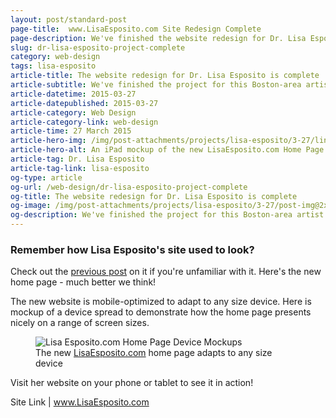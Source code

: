 ```yaml
---
layout: post/standard-post
page-title:  www.LisaEsposito.com Site Redesign Complete
page-description: We've finished the website redesign for Dr. Lisa Esposito
slug: dr-lisa-esposito-project-complete
category: web-design
tags: lisa-esposito
article-title: The website redesign for Dr. Lisa Esposito is complete
article-subtitle: We've finished the project for this Boston-area artist
article-datetime: 2015-03-27
article-datepublished: 2015-03-27
article-category: Web Design
article-category-link: web-design
article-time: 27 March 2015
article-hero-img: /img/post-attachments/projects/lisa-esposito/3-27/link-banner@2x.jpg
article-hero-alt: An iPad mockup of the new LisaEsposito.com Home Page
article-tag: Dr. Lisa Esposito
article-tag-link: lisa-esposito
og-type: article
og-url: /web-design/dr-lisa-esposito-project-complete
og-title: The website redesign for Dr. Lisa Esposito is complete
og-image: /img/post-attachments/projects/lisa-esposito/3-27/post-img@2x.jpg
og-description: We've finished the project for this Boston-area artist
---
```

<div class="row margin-bottom">
	<h3 class="margin-bottom">Remember how Lisa Esposito's site used to look?</h3>
	<p>Check out the <a class="underlined" href="/web-design/new-lisa-esposito-project">previous post</a> on it if you're unfamiliar with it. Here's the new home page - much better we think!</p>
	<p>The new website is mobile-optimized to adapt to any size device. Here is mockup of a device spread to demonstrate how the home page presents nicely on a range of screen sizes.</p>
</div>
<div class="row margin-bottom">
	<figure>
		<img class="black-border" src="{{ site.blog_cdn }}/img/post-attachments/projects/lisa-esposito/3-27/post-img@2x.jpg" alt="Lisa Esposito.com Home Page Device Mockups">
		<figcaption>The new <a href="http://www.lisaesposito.com" class="simple">LisaEsposito.com</a> home page adapts to any size device</figcaption>
	</figure>
</div>
<div class="row">
	<p class="margin-bottom">Visit her website on your phone or tablet to see it in action!</p>
	<p class="header">Site Link | <a href="http://www.lisaesposito.com" target="_blank" class="simple">www.LisaEsposito.com</a></p>
</div>